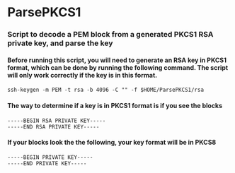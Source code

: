 # ParsePKCS1
### Script to decode a PEM block from a generated PKCS1 RSA private key, and parse the key

#### Before running this script, you will need to generate an RSA key in PKCS1 format, which can be done by running the following command. The script will only work correctly if the key is in this format.
    ssh-keygen -m PEM -t rsa -b 4096 -C "" -f $HOME/ParsePKCS1/rsa
  
#### The way to determine if a key is in PKCS1 format is if you see the blocks 
    -----BEGIN RSA PRIVATE KEY-----
    -----END RSA PRIVATE KEY-----
  
#### If your blocks look the the following, your key format will be in PKCS8
    -----BEGIN PRIVATE KEY-----
    -----END PRIVATE KEY-----
